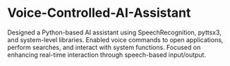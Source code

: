 # Voice-Controlled-AI-Assistant
Designed a Python-based AI assistant using SpeechRecognition, pyttsx3, and system-level libraries.  Enabled voice commands to open applications, perform searches, and interact with system functions.  Focused on enhancing real-time interaction through speech-based input/output.
